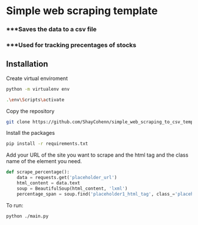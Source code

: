 # Simple web scraping template

### ***Saves the data to a csv file
### ***Used for tracking precentages of stocks

## Installation

Create virtual enviroment
```bash
python -m virtualenv env
```
```bash
.\env\Scripts\activate
```
Copy the repository
```bash 
git clone https://github.com/ShayCohenn/simple_web_scraping_to_csv_template.git
```
Install the packages
```bash
pip install -r requirements.txt
```
Add your URL of the site you want to scrape and the html tag and the class name of the element you need.
```python
def scrape_percentage():
    data = requests.get('placeholder_url')
    html_content = data.text
    soup = BeautifulSoup(html_content, 'lxml')
    percentage_span = soup.find('placeholder1_html_tag', class_='placeholder2_classname')

```

To run:
```bash
python ./main.py
```
